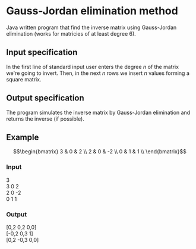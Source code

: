 # Gauss-Jordan elimination method

Java written program that find the inverse matrix using Gauss-Jordan elimination (works for matricies of at least degree 6).

## Input specification
In the first line of standard input user enters the degree $n$ of the matrix we're going to invert.
Then, in the next $n$ rows we insert $n$ values forming a square matrix.

## Output specification
The program simulates the inverse matrix by Gauss-Jordan elimination and returns the inverse (if possible).

## Example

$$\begin{bmatrix} 
	3 & 0 & 2 \\
	2 & 0 & -2 \\
	0 & 1 & 1 \\
	\end{bmatrix}$$
  
  ### Input
  3 </br>
  3 0 2 </br>
  2 0 -2 </br>
  0 1 1 </br>
  
  ### Output
  [0,2 0,2 0,0] </br>
  [-0,2 0,3 1] </br>
  [0,2 -0,3 0,0] </br>
